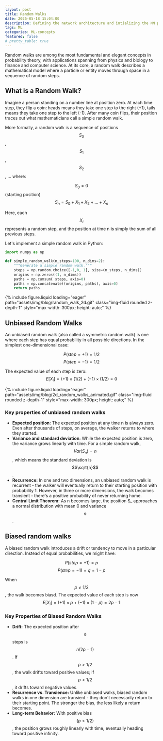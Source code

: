```yaml
---
layout: post
title: Random Walks
date: 2025-05-18 15:04:00
description: Defining the network architecture and intializing the NN parameters
tags: ML
categories: ML-concepts
featured: false
# pretty_table: true
---
```

Random walks are among the most fundamental and elegant concepts in probability theory, with applications spanning from physics and biology to finance and computer science. At its core, a random walk describes a mathematical model where a particle or entity moves through space in a sequence of random steps.

## What is a Random Walk?

Imagine a person standing on a number line at position zero. At each time step, they flip a coin: heads means they take one step to the right (+1), tails means they take one step to the left (-1). After many coin flips, their position traces out what mathematicians call a simple random walk.

More formally, a random walk is a sequence of positions $$S_0$$, $$S_1$$, $$S_2$$, ... where:

$$S_0 = 0$$ (starting position)
$$S_n = S_0 + X_1 + X_2 + ... + X_n$$

Here, each $$X_i$$ represents a random step, and the position at time n is simply the sum of all previous steps.

Let's implement a simple random walk in Python:
```python
import numpy as np

def simple_random_walk(n_steps=100, n_dims=2):
    """Generate a simple random walk."""
    steps = np.random.choice([-1,0, 1], size=(n_steps, n_dims))
    origins = np.zeros((1, n_dims))
    paths = np.cumsum( steps, axis=0)
    paths = np.concatenate((origins, paths), axis=0)
    return paths
```
<div class="row justify-content-center">
    <div class="col-sm-8 col-md-6 mt-4">
        {% include figure.liquid loading="eager" path="assets/img/blog/random_walk_2d.gif" class="img-fluid rounded z-depth-1" style="max-width: 300px; height: auto;" %}
    </div>
</div>

## Unbiased Random Walks

An unbiased random walk (also called a symmetric random walk) is one where each step has equal probability in all possible directions. In the simplest one-dimensional case:

$$P(step=+1)=1/2$$
$$P(step=-1)=1/2$$

The expected value of each step is zero: $$E[X_i]=(+1)\times (1/2) + (-1)\times (1/2)=0$$

<div class="row justify-content-center">
    <div class="col-sm mt-3 mt-md-0">
        {% include figure.liquid loading="eager" path="assets/img/blog/2d_random_walks_animated.gif" class="img-fluid rounded z-depth-1" style="max-width: 300px; height: auto;" %}
    </div>
</div>

### Key properties of unbiased random walks

- **Expected position:** The expected position at any time n is always zero. Even after thousands of steps, on average, the walker returns to where they started.
- **Variance and standard deviation:** While the expected position is zero, the variance grows linearly with time. For a simple random walk, $$Var(S_n) = n$$, which means the standard deviation is $$\sqrt{n}$$.
- **Recurrence:** In one and two dimensions, an unbiased random walk is recurrent - the walker will eventually return to their starting position with probability 1. However, in three or more dimensions, the walk becomes transient - there's a positive probability of never returning home.
- **Central Limit Theorem:** As n becomes large, the position Sₙ approaches a normal distribution with mean 0 and variance $$n$$.

## Biased random walks

A biased random walk introduces a drift or tendency to move in a particular direction. Instead of equal probabilities, we might have:

$$P(step=+1)=p$$
$$P(step=-1)=q=1-p$$

When $$p \neq 1/2$$, the walk becomes biasd. The expected value of each step is now $$E[X_i]=(+1)\times p + (-1)\times (1-p)=2p-1$$

### Key Properties of Biased Random Walks

- **Drift:** The expected position after $$n$$ steps is $$n(2p - 1)$$. If $$p > 1/2$$, the walk drifts toward positive values; if $$p < 1/2$$, it drifts toward negative values.
- **Recurrence vs. Transience:** Unlike unbiased walks, biased random walks in one dimension are transient - they don't necessarily return to their starting point. The stronger the bias, the less likely a return becomes.
- **Long-term Behavior:** With positive bias $$(p > 1/2)$$, the position grows roughly linearly with time, eventually heading toward positive infinity.
